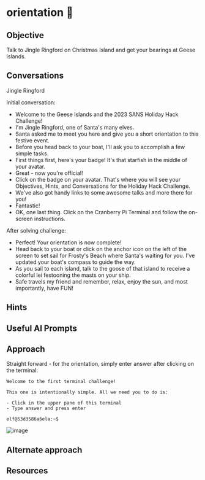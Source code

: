 # orientation :christmas_tree:
## Objective

Talk to Jingle Ringford on Christmas Island and get your bearings at Geese Islands.

## Conversations

Jingle Ringford

Initial conversation:

- Welcome to the Geese Islands and the 2023 SANS Holiday Hack Challenge!
- I'm Jingle Ringford, one of Santa's many elves.
- Santa asked me to meet you here and give you a short orientation to this festive event.
- Before you head back to your boat, I'll ask you to accomplish a few simple tasks.
- First things first, here's your badge! It's that starfish in the middle of your avatar.
- Great - now you're official!
- Click on the badge on your avatar. That's where you will see your Objectives, Hints, and Conversations for the Holiday Hack Challenge.
- We've also got handy links to some awesome talks and more there for you!
- Fantastic!
- OK, one last thing. Click on the Cranberry Pi Terminal and follow the on-screen instructions.

After solving challenge:

- Perfect! Your orientation is now complete!
- Head back to your boat or click on the anchor icon on the left of the screen to set sail for Frosty's Beach where Santa's waiting for you. I've updated your boat's compass to guide the way.
- As you sail to each island, talk to the goose of that island to receive a colorful lei festooning the masts on your ship.
- Safe travels my friend and remember, relax, enjoy the sun, and most importantly, have FUN!

## Hints

## Useful AI Prompts

## Approach

Straight forward - for the orientation, simply enter answer after clicking on the terminal:

```console
Welcome to the first terminal challenge!

This one is intentionally simple. All we need you to do is:

- Click in the upper pane of this terminal
- Type answer and press enter

elf@53d3586a6ela:~$
```

![image](https://github.com/FuzzyKittens/holiday-hack-challenge/assets/22179547/00e65b5c-315b-425f-bc46-00f2ea6b0c6e)


## Alternate approach

## Resources
